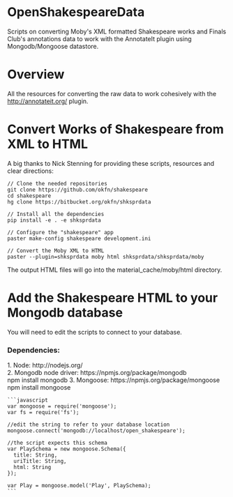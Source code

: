 OpenShakespeareData
===================

Scripts on converting Moby's XML formatted Shakespeare works and Finals Club's annotations data to work with the AnnotateIt plugin using Mongodb/Mongoose datastore.

Overview
===================
All the resources for converting the raw data to work cohesively with the http://annotateit.org/ plugin.


Convert Works of Shakespeare from XML to HTML
===================
A big thanks to Nick Stenning for providing these scripts, resources and clear directions:

    // Clone the needed repositories
    git clone https://github.com/okfn/shakespeare
    cd shakespeare
    hg clone https://bitbucket.org/okfn/shksprdata

    // Install all the dependencies
    pip install -e . -e shksprdata

    // Configure the "shakespeare" app
    paster make-config shakespeare development.ini
    
    // Convert the Moby XML to HTML
    paster --plugin=shksprdata moby html shksprdata/shksprdata/moby

The output HTML files will go into the material_cache/moby/html directory.

Add the Shakespeare HTML to your Mongodb database
===================
You will need to edit the scripts to connect to your database.
<h3>Dependencies: </h3>
1. Node: http://nodejs.org/<br>
2. Mongodb node driver: https://npmjs.org/package/mongodb<br>
    npm install mongodb
3. Mongoose: https://npmjs.org/package/mongoose<br>
    npm install mongoose


    ```javascript
    var mongoose = require('mongoose');
    var fs = require('fs');
    
    //edit the string to refer to your database location
    mongoose.connect('mongodb://localhost/open_shakespeare');
    
    //the script expects this schema
    var PlaySchema = new mongoose.Schema({
      title: String,
      uriTitle: String,
      html: String
    });
    
    var Play = mongoose.model('Play', PlaySchema);
    ```
